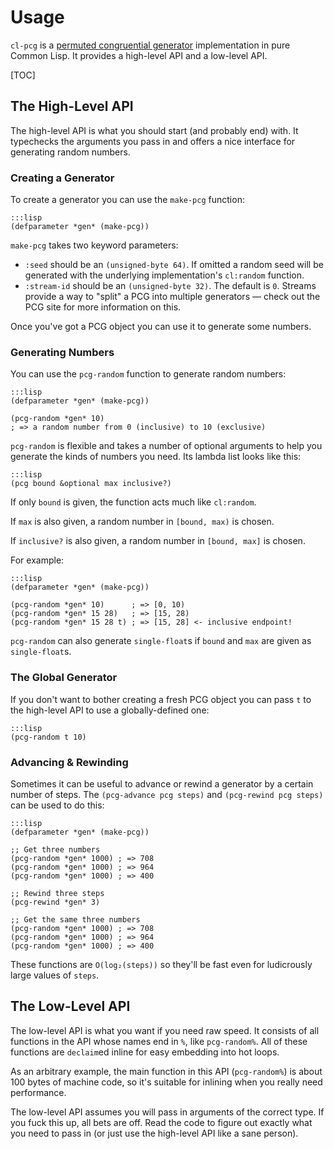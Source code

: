 Usage
=====

`cl-pcg` is a [permuted congruential generator][pcg] implementation in pure
Common Lisp.  It provides a high-level API and a low-level API.

[pcg]: http://www.pcg-random.org/

[TOC]

The High-Level API
------------------

The high-level API is what you should start (and probably end) with.  It
typechecks the arguments you pass in and offers a nice interface for generating
random numbers.

### Creating a Generator

To create a generator you can use the `make-pcg` function:

    :::lisp
    (defparameter *gen* (make-pcg))

`make-pcg` takes two keyword parameters:

* `:seed` should be an `(unsigned-byte 64)`.  If omitted a random seed will be
  generated with the underlying implementation's `cl:random` function.
* `:stream-id` should be an `(unsigned-byte 32)`.  The default is `0`.  Streams
  provide a way to "split" a PCG into multiple generators — check out the PCG
  site for more information on this.

Once you've got a PCG object you can use it to generate some numbers.

### Generating Numbers

You can use the `pcg-random` function to generate random numbers:

    :::lisp
    (defparameter *gen* (make-pcg))

    (pcg-random *gen* 10)
    ; => a random number from 0 (inclusive) to 10 (exclusive)

`pcg-random` is flexible and takes a number of optional arguments to help you
generate the kinds of numbers you need.  Its lambda list looks like this:

    :::lisp
    (pcg bound &optional max inclusive?)

If only `bound` is given, the function acts much like `cl:random`.

If `max` is also given, a random number in `[bound, max)` is chosen.

If `inclusive?` is also given, a random number in `[bound, max]` is chosen.

For example:

    :::lisp
    (defparameter *gen* (make-pcg))

    (pcg-random *gen* 10)      ; => [0, 10)
    (pcg-random *gen* 15 28)   ; => [15, 28)
    (pcg-random *gen* 15 28 t) ; => [15, 28] <- inclusive endpoint!

`pcg-random` can also generate `single-float`s if `bound` and `max` are given as
`single-float`s.

### The Global Generator

If you don't want to bother creating a fresh PCG object you can pass `t` to the
high-level API to use a globally-defined one:

    :::lisp
    (pcg-random t 10)

### Advancing & Rewinding

Sometimes it can be useful to advance or rewind a generator by a certain number
of steps.  The `(pcg-advance pcg steps)` and `(pcg-rewind pcg steps)` can be
used to do this:

    :::lisp
    (defparameter *gen* (make-pcg))

    ;; Get three numbers
    (pcg-random *gen* 1000) ; => 708
    (pcg-random *gen* 1000) ; => 964
    (pcg-random *gen* 1000) ; => 400

    ;; Rewind three steps
    (pcg-rewind *gen* 3)

    ;; Get the same three numbers
    (pcg-random *gen* 1000) ; => 708
    (pcg-random *gen* 1000) ; => 964
    (pcg-random *gen* 1000) ; => 400

These functions are `O(log₂(steps))` so they'll be fast even for ludicrously
large values of `steps`.


The Low-Level API
-----------------

The low-level API is what you want if you need raw speed.  It consists of all
functions in the API whose names end in `%`, like `pcg-random%`.  All of these
functions are `declaim`ed inline for easy embedding into hot loops.

As an arbitrary example, the main function in this API (`pcg-random%`) is about
100 bytes of machine code, so it's suitable for inlining when you really need
performance.

The low-level API assumes you will pass in arguments of the correct type.  If
you fuck this up, all bets are off.  Read the code to figure out exactly what
you need to pass in (or just use the high-level API like a sane person).
